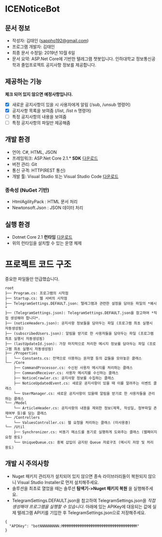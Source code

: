 # ICENoticeBot

## 문서 정보
* 작성자: 김태인 (sappho192@gmail.com)
* 프로그램 개발자: 김태인
* 최종 문서 수정일: 2019년 10월 6일
* 문서 요약: ASP.Net Core에 기반한 텔레그램 챗봇입니다. 인하대학교 정보통신공학과 졸업프로젝트 공지사항 정보를 제공합니다.

## 제공하는 기능
**체크 되어 있지 않으면 예정사항입니다.**

- [x] 새로운 공지사항이 있을 시 사용자에게 알림 (/sub, /unsub 명령어)
- [x] 공지사항 목록을 보여줌 (/list, /list n 명령어)
- [ ] 특정 공지사항의 내용을 보여줌
- [ ] 특정 공지사항의 파일만 제공해줌

## 개발 환경
* 언어: C#, HTML, JSON
* 프레임워크: ASP.Net Core 2.1.* **SDK** [다운로드](https://dotnet.microsoft.com/download/dotnet-core/2.1)
* 버전 관리: Git
* 통신 규격: HTTP(REST 통신)
* 개발 툴: Visual Studio 또는 Visual Studio Code [다운로드](https://visualstudio.microsoft.com/ko/downloads/)

### 종속성 (NuGet 기반)
* HtmlAgilityPack : HTML 문서 처리
* Newtonsoft.Json : JSON 데이터 처리

## 실행 환경
* Dotnet Core 2.1 **런타임** [다운로드](https://dotnet.microsoft.com/download/dotnet-core/2.1)
* 위의 런타임을 설치할 수 있는 운영 체제

# 프로젝트 코드 구조
중요한 파일들만 언급했습니다.

```
root
├── Program.cs: 프로그램의 시작점
├── Startup.cs: 웹 서버의 시작점
├── TelegramSettings.DEFAULT.json: 텔레그램과 관련한 설정을 담아둔 파일의 *예시*
├── (TelegramSettings.json): TelegramSettings.DEFAULT.json을 참고하여 *직접 생성해야 합니다*.
├── (noticeHeaders.json): 공지사항 정보들을 담아두는 파일 (프로그램 최초 실행시 자동생성됨)
├── (subscribedUsers.json): 알림을 받기로 한 사용자들을 담아두는 파일 (프로그램 최초 실행시 자동생성됨)
├── (lastUpdateId.json): 가장 마지막으로 처리한 메시지 정보를 담아두는 파일 (프로그램 최초 실행시 자동생성됨)
├── /Properties
│   └── Constants.cs: 전역으로 이용하는 문자열 등의 값들을 모아놓은 클래스
└── /Core
    ├── CommandProcessor.cs: 수신된 사용자 메시지를 처리하는 클래스
    ├── CommandReceiver.cs: 사용자 메시지를 수신하는 클래스 
    ├── NoticeCrawler.cs: 공지사항 정보를 수집하는 클래스
    ├── NoticeUpdatedEvent.cs: 새로운 공지사항이 있을 때 이를 알려주는 이벤트 클래스
    └── UserManager.cs: 새로운 공지사항이 있을때 알림을 받기로 한 사용자들을 관리하는 클래스
└── /Model
    └── ArticleHeader.cs: 공지사항의 내용을 제외한 정보(제목, 작성일, 첨부파일 존재여부 등)를 담는 클래스
└── /Controllers
    └── ValuesController.cs: 웹 요청을 처리하는 클래스 (미사용중)
└── /Util
    ├── Synchronizer.cs: 비동기 메소드를 동기로 실행하게 도와주는 클래스 (웹페이지 요청 용도)
    └── UniqueQueue.cs: 중복 삽입이 금지된 Queue 자료구조 (메시지 저장 및 처리 용도)
```


## 개발 시 주의사항
* Nuget 패키지 관리자가 설치되어 있지 않으면 종속 라이브러리들이 복원되지 않으니 Visual Studio Installer로 먼저 설치해주세요.
* 솔루션을 최초로 열었을 때는 솔루션 **탐색기->Nuget 패키지 복원** 을 실행해주세요.
* TelegramSettings.DEFAULT.json을 참고하여 TelegramSettings.json을 *직접 생성해야 프로그램을 실행할 수 있습니다*.
아래에 있는 APIKey에 대응되는 값에 실제 텔레그램 API키를 기입한 후 TelegramSettings.json으로 저장해주세요.
```
{
  "APIKey": "botNNNNNNNNN:MMMMMMMMMMMMMMMMMMMMMMMMMMMMMMMMMMM"
}
```
